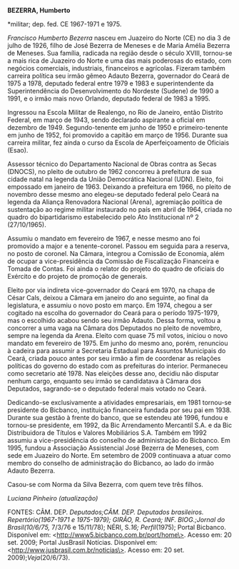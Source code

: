 **BEZERRA, Humberto**

\*militar; dep. fed. CE 1967-1971 e 1975.

*Francisco Humberto Bezerra* nasceu em Juazeiro do Norte (CE) no dia 3
de julho de 1926, filho de José Bezerra de Meneses e de Maria Amélia
Bezerra de Meneses. Sua família, radicada na região desde o século
XVIII, tornou-se a mais rica de Juazeiro do Norte e uma das mais
poderosas do estado, com negócios comerciais, industriais, financeiros e
agrícolas. Fizeram também carreira política seu irmão gêmeo Adauto
Bezerra, governador do Ceará de 1975 a 1978, deputado federal entre 1979
e 1983 e superintendente da Superintendência do Desenvolvimento do
Nordeste (Sudene) de 1990 a 1991, e o irmão mais novo Orlando, deputado
federal de 1983 a 1995.

Ingressou na Escola Militar de Realengo, no Rio de Janeiro, então
Distrito Federal, em março de 1943, sendo declarado aspirante a oficial
em dezembro de 1949. Segundo-tenente em junho de 1950 e primeiro-tenente
em junho de 1952, foi promovido a capitão em março de 1956. Durante sua
carreira militar, fez ainda o curso da Escola de Aperfeiçoamento de
Oficiais (Esao).

Assessor técnico do Departamento Nacional de Obras contra as Secas
(DNOCS), no pleito de outubro de 1962 concorreu à prefeitura de sua
cidade natal na legenda da União Democrática Nacional (UDN). Eleito, foi
empossado em janeiro de 1963. Deixando a prefeitura em 1966, no pleito
de novembro desse mesmo ano elegeu-se deputado federal pelo Ceará na
legenda da Aliança Renovadora Nacional (Arena), agremiação política de
sustentação ao regime militar instaurado no país em abril de 1964,
criada no quadro do bipartidarismo estabelecido pelo Ato Institucional
nº 2 (27/10/1965).

Assumiu o mandato em fevereiro de 1967, e nesse mesmo ano foi promovido
a major e a tenente-coronel. Passou em seguida para a reserva, no posto
de coronel. Na Câmara, integrou a Comissão de Economia, além de ocupar a
vice-presidência da Comissão de Fiscalização Financeira e Tomada de
Contas. Foi ainda o relator do projeto do quadro de oficiais do Exército
e do projeto de promoção de generais.

Eleito por via indireta vice-governador do Ceará em 1970, na chapa de
César Cals, deixou a Câmara em janeiro do ano seguinte, ao final da
legislatura, e assumiu o novo posto em março. Em 1974, chegou a ser
cogitado na escolha do governador do Ceará para o período 1975-1979, mas
o escolhido acabou sendo seu irmão Adauto. Dessa forma, voltou a
concorrer a uma vaga na Câmara dos Deputados no pleito de novembro,
sempre na legenda da Arena. Eleito com quase 75 mil votos, iniciou o
novo mandato em fevereiro de 1975. Em junho do mesmo ano, porém,
renunciou à cadeira para assumir a Secretaria Estadual para Assuntos
Municipais do Ceará, criada pouco antes por seu irmão a fim de coordenar
as relações políticas do governo do estado com as prefeituras do
interior. Permaneceu como secretario até 1978. Nas eleições desse ano,
decidiu não disputar nenhum cargo, enquanto seu irmão se candidatava à
Câmara dos Deputados, sagrando-se o deputado federal mais votado no
Ceará.

Dedicando-se exclusivamente a atividades empresariais, em 1981 tornou-se
presidente do Bicbanco, instituição financeira fundada por seu pai em
1938. Durante sua gestão à frente do banco, que se estendeu até 1996,
fundou e tornou-se presidente, em 1992, da Bic Arrendamento Mercantil
S.A. e da Bic Distribuidora de Títulos e Valores Mobiliários S.A. Também
em 1992 assumiu a vice-presidência do conselho de administração do
Bicbanco. Em 1995, fundou a Associação Assistencial José Bezerra de
Meneses, com sede em Juazeiro do Norte. Em setembro de 2009 continuava a
atuar como membro do conselho de administração do Bicbanco, ao lado do
irmão Adauto Bezerra.

Casou-se com Norma da Silva Bezerra, com quem teve três filhos.

*Luciana Pinheiro (atualização)*


FONTES: CÂM. DEP. *Deputados;*CÂM. DEP. *Deputados brasileiros.
Repertório*(1967-1971 e 1975-1979); GIRÃO, R. *Ceará;* INF.
BIOG.;*Jornal do Brasil*(10/6/75*,* 7/3/76 e 15/11/78); NÉRI, S.*16;*
*Perfil*(1975); Portal Bicbanco. Disponível em:
\<http://www5.bicbanco.com.br/port/home\>. Acesso em: 20 set. 2009;
Portal JusBrasil Notícias. Disponível em:
\<http://www.jusbrasil.com.br/noticias\>. Acesso em: 20 set.
2009);*Veja*(20/6/73).


